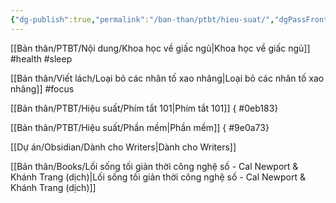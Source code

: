 ```yaml
---
{"dg-publish":true,"permalink":"/ban-than/ptbt/hieu-suat/","dgPassFrontmatter":true}
---
```


[[Bản thân/PTBT/Nội dung/Khoa học về giấc ngủ\|Khoa học về giấc ngủ]] #health #sleep 

[[Bản thân/Viết lách/Loại bỏ các nhân tố xao nhãng\|Loại bỏ các nhân tố xao nhãng]] #focus 

[[Bản thân/PTBT/Hiệu suất/Phím tắt 101\|Phím tắt 101]]
{ #0eb183}


[[Bản thân/PTBT/Hiệu suất/Phần mềm\|Phần mềm]]
{ #9e0a73}


[[Dự án/Obsidian/Dành cho Writers\|Dành cho Writers]]

[[Bản thân/Books/Lối sống tối giản thời công nghệ số - Cal Newport & Khánh Trang (dịch)\|Lối sống tối giản thời công nghệ số - Cal Newport & Khánh Trang (dịch)]]